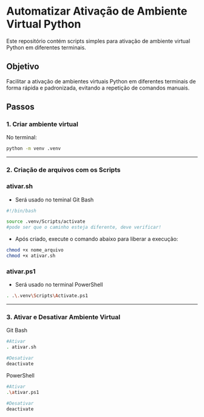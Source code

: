 # Automatizar Ativação de Ambiente Virtual Python

Este repositório contém scripts simples para ativação de ambiente virtual Python em diferentes terminais.

## Objetivo
Facilitar a ativação de ambientes virtuais Python em diferentes terminais de forma rápida e padronizada, evitando a repetição de comandos manuais.

## Passos 

### 1. Criar ambiente virtual

No terminal:
  ```bash
  python -m venv .venv
  ```
---
### 2. Criação de arquivos com os Scripts

### ativar.sh
- Será usado no teminal Git Bash

```bash
#!/bin/bash

source .venv/Scripts/activate 
#pode ser que o caminho esteja diferente, deve verificar!
```
- Após criado, execute o comando abaixo para liberar a execução:
```bash
chmod +x nome_arquivo
chmod +x ativar.sh
```
 


### ativar.ps1
- Será usado no terminal PowerShell
```bash
. .\.venv\Scripts\Activate.ps1
```
---
### 3. Ativar e Desativar Ambiente Virtual

Git Bash
```bash
#Ativar 
. ativar.sh

#Desativar
deactivate
```

PowerShell
```bash
#Ativar
.\ativar.ps1

#Desativar
deactivate
```


